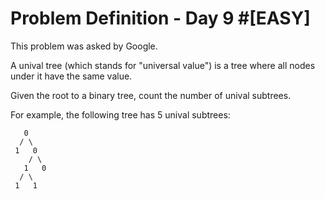 # Problem Definition - Day 9 #[EASY]

This problem was asked by Google.

A unival tree (which stands for "universal value") is a tree where all nodes under it have the same value. 

Given the root to a binary tree, count the number of unival subtrees. 

For example, the following tree has 5 unival subtrees:
```
   0
  / \
 1   0
    / \
   1   0
  / \
 1   1
```

